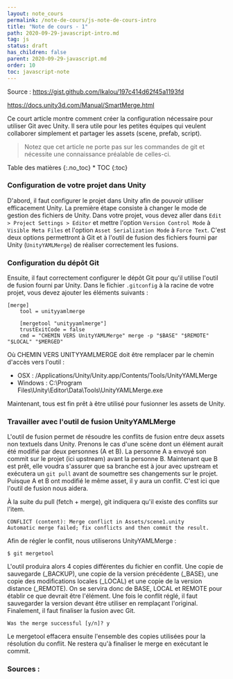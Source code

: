 ```yaml
---
layout: note_cours
permalink: /note-de-cours/js-note-de-cours-intro
title: "Note de cours - 1"
path: 2020-09-29-javascript-intro.md
tag: js
status: draft
has_children: false
parent: 2020-09-29-javascript.md
order: 10
toc: javascript-note
---
```


Source : 
https://gist.github.com/Ikalou/197c414d62f45a1193fd

 
https://docs.unity3d.com/Manual/SmartMerge.html


Ce court article montre comment créer la configuration nécessaire pour utiliser Git avec Unity. Il sera utile pour les petites équipes qui veulent collaborer simplement et partager les assets (scene, prefab, script). 

> Notez que cet article ne porte pas sur les commandes de git et nécessite une connaissance préalable de celles-ci.

<div class="toc" markdown="1">
<span class="gamma">Table des matières</span>
{:.no_toc}
* TOC
{:toc}
</div>

### Configuration de votre projet dans Unity
D'abord, il faut configurer le projet dans Unity afin de pouvoir utiliser efficacement Unity. La première étape consiste à changer le mode de gestion des fichiers de Unity. Dans votre projet, vous devez aller dans `Edit > Project Settings > Editor` et mettre l'option `Version Control Mode` à `Visible Meta Files` et l'option `Asset Serialization Mode` à `Force Text`. C'est deux options permettront à Git et à l'outil de fusion des fichiers fourni par Unity (`UnityYAMLMerge`) de réaliser correctement les fusions.

### Configuration du dépôt Git
Ensuite, il faut correctement configurer le dépôt Git pour qu'il utilise l'outil de fusion fourni par Unity. Dans le fichier `.gitconfig` à la racine de votre projet, vous devez ajouter les éléments suivants :
```
[merge]
    tool = unityyamlmerge

    [mergetool "unityyamlmerge"]
    trustExitCode = false
    cmd = "CHEMIN VERS UnityYAMLMerge" merge -p "$BASE" "$REMOTE" "$LOCAL" "$MERGED"
```
Où CHEMIN VERS UNITYYAMLMERGE doit être remplacer par le chemin d'accès vers l'outil :
- OSX : /Applications/Unity/Unity.app/Contents/Tools/UnityYAMLMerge
- Windows : C:\Program Files\Unity\Editor\Data\Tools\UnityYAMLMerge.exe

Maintenant, tous est fin prêt à être utilisé pour fusionner les assets de Unity.

### Travailler avec l'outil de fusion UnityYAMLMerge
L'outil de fusion permet de résoudre les conflits de fusion entre deux assets non textuels dans Unity. Prenons le cas d'une scène dont un élément aurait été modifié par deux personnes (A et B). La personne A a envoyé son commit sur le projet (ici upstream) avant la personne B. Maintenant que B est prêt, elle voudra s'assurer que sa branche est à jour avec upstream et exécutera un `git pull` avant de soumettre ses changements sur le projet. Puisque A et B ont modifié le même asset, il y aura un conflit. C'est ici que l'outil de fusion nous aidera. 

À la suite du pull (fetch + merge), git indiquera qu'il existe des conflits sur l'item. 
```
CONFLICT (content): Merge conflict in Assets/scene1.unity
Automatic merge failed; fix conflicts and then commit the result.
```

Afin de régler le conflit, nous utiliserons UnityYAMLMerge : 
```
$ git mergetool
```
L'outil produira alors 4 copies différentes du fichier en conflit. Une copie de sauvegarde (_BACKUP), une copie de la version précédente (_BASE), une copie des modifications locales (_LOCAL) et une copie de la version distance (_REMOTE). On se servira donc de BASE, LOCAL et REMOTE pour établir ce que devrait être l'élément. Une fois le conflit réglé, il faut sauvegarder la version devant être utiliser en remplaçant l'original. Finalement, il faut finaliser la fusion avec Git.

```
Was the merge successful [y/n]? y
```
Le mergetool effacera ensuite l'ensemble des copies utilisées pour la résolution du conflit. Ne restera qu'à finaliser le merge en exécutant le commit.



### Sources : 

